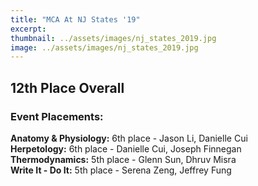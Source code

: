 ```yaml
---
title: "MCA At NJ States '19"
excerpt: 
thumbnail: ../assets/images/nj_states_2019.jpg
image: ../assets/images/nj_states_2019.jpg
---
```


## 12th Place Overall


### Event Placements:
**Anatomy & Physiology:** 6th place - Jason Li, Danielle Cui  
**Herpetology:** 6th place - Danielle Cui, Joseph Finnegan   
**Thermodynamics:** 5th place - Glenn Sun, Dhruv Misra  
**Write It - Do It:** 5th place - Serena Zeng, Jeffrey Fung  
